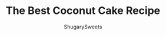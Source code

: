 ---
layout: ../../layouts/MarkdownPostLayout.astro
title: The Best Coconut Cake Recipe
author: ShugarySweets
pubDate: 2018-11-01
description: "The most delicious, from scratch, white cake recipe is used to create this perfect Coconut Cake! Soft, moist crumb with a cream cheese coconut frosting!"
image_url: https://www.shugarysweets.com/wp-content/uploads/2017/04/coconut-cake-2.jpg
tags: ["Cake","American"]
calories: 527
protein: 4
carbohydrates: 82
fats: 21
fiber: 2
ingredients: ["5 egg whites, room temperature","3/4 cup buttermilk","3/4 cup unsalted butter, softened to room temperature","1 3/4 cup granulated sugar","1 teaspoon vanilla extract","1/2 teaspoon almond extract","2 1/2 cups cake flour","1 Tablespoon baking powder","1/2 teaspoon kosher salt","1 cup shredded, sweetened coconut","1/2 cup unsalted butter, softened","1 packages (8 ounce) cream cheese, softened to room temperature","5 cups powdered sugar","1/4 cup heavy cream","2 cups shredded, sweetened coconut"]
serves: 16
time: "1 hour 16 minutes"
prepTime: "20 minutes"
instructions: ["Whisk together the egg whites and 1/4 cup of the buttermilk in a small bowl until slightly combined. Set aside.","In a mixing bowl, beat butter, sugar, vanilla and almond extracts for 2 minutes on medium speed, scraping down the sides of the bowl as needed. Add in dry ingredients and mix until combined. Beat in egg white mixture until fully blended. Add in remaining milk and beat for 3-4 minutes, scraping down the sides of the bowl. Fold in coconut.","Spray two 9-inch cake pans with baking spray. Pour batter into pans and bake in a 350 degree oven for 26-28 minutes. Remove and cool completely on wire rack.","Beat butter and cream cheese for 3 minutes using whisk attachment on an electric mixer. Add in powdered sugar and heavy cream. Beat an additional 4-5 minutes, scraping down the sides of the bowl as needed.","To assemble, place one layer of cake on a cake stand. Add a large amount of frosting to top and smooth with an offset spatula. Top with second layer of cake. Apply frosting to entire cake. To add the coconut to the top and sides of cake, place cake stand on a baking sheet (to help catch excess coconut). Fill hand with coconut and press gently into sides of cake. Repeat until desired amount of coconut applied. ENJOY!"]
nutrition: ["527 calories","82 grams carbohydrates","45 milligrams cholesterol","21 grams fat","2 grams fiber","4 grams protein","14 grams saturated fat","231 milligrams sodium","62 grams sugar","0 grams trans fat","6 grams unsaturated fat"]
---